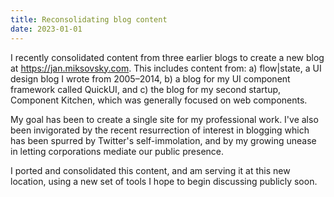 ```yaml
---
title: Reconsolidating blog content
date: 2023-01-01
---
```


I recently consolidated content from three earlier blogs to create a new blog at https://jan.miksovsky.com. This includes content from: a) flow|state, a UI design blog I wrote from 2005–2014, b) a blog for my UI component framework called QuickUI, and c) the blog for my second startup, Component Kitchen, which was generally focused on web components.

My goal has been to create a single site for my professional work. I've also been invigorated by the recent resurrection of interest in blogging which has been spurred by Twitter's self-immolation, and by my growing unease in letting corporations mediate our public presence.

I ported and consolidated this content, and am serving it at this new location, using a new set of tools I hope to begin discussing publicly soon.
